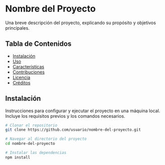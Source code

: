   # Nombre del Proyecto

Una breve descripción del proyecto, explicando su propósito y objetivos principales.

## Tabla de Contenidos

- [Instalación](#instalación)
- [Uso](#uso)
- [Características](#características)
- [Contribuciones](#contribuciones)
- [Licencia](#licencia)
- [Créditos](#créditos)

## Instalación

Instrucciones para configurar y ejecutar el proyecto en una máquina local. Incluye los requisitos previos y los comandos necesarios.

```bash
# Clonar el repositorio
git clone https://github.com/usuario/nombre-del-proyecto.git

# Navegar al directorio del proyecto
cd nombre-del-proyecto

# Instalar las dependencias
npm install
